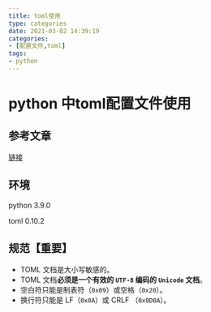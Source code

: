 ```yaml
---
title: toml使用
type: categories
date: 2021-03-02 14:39:19
categories: 
- [配置文件,toml]
tags: 
- python
---
```


# python 中toml配置文件使用

## 参考文章

[链接](https://blog.csdn.net/metheir/article/details/82288198)



## 环境

python 3.9.0

toml 0.10.2

## 规范【重要】

- TOML 文档是大小写敏感的。
- TOML 文档**必须是一个有效的 `UTF-8` 编码的 `Unicode` 文档**。
- 空白符只能是制表符（`0x09`）或空格（`0x20`）。
- 换行符只能是 LF（`0x0A`）或 CRLF （`0x0D0A`）。